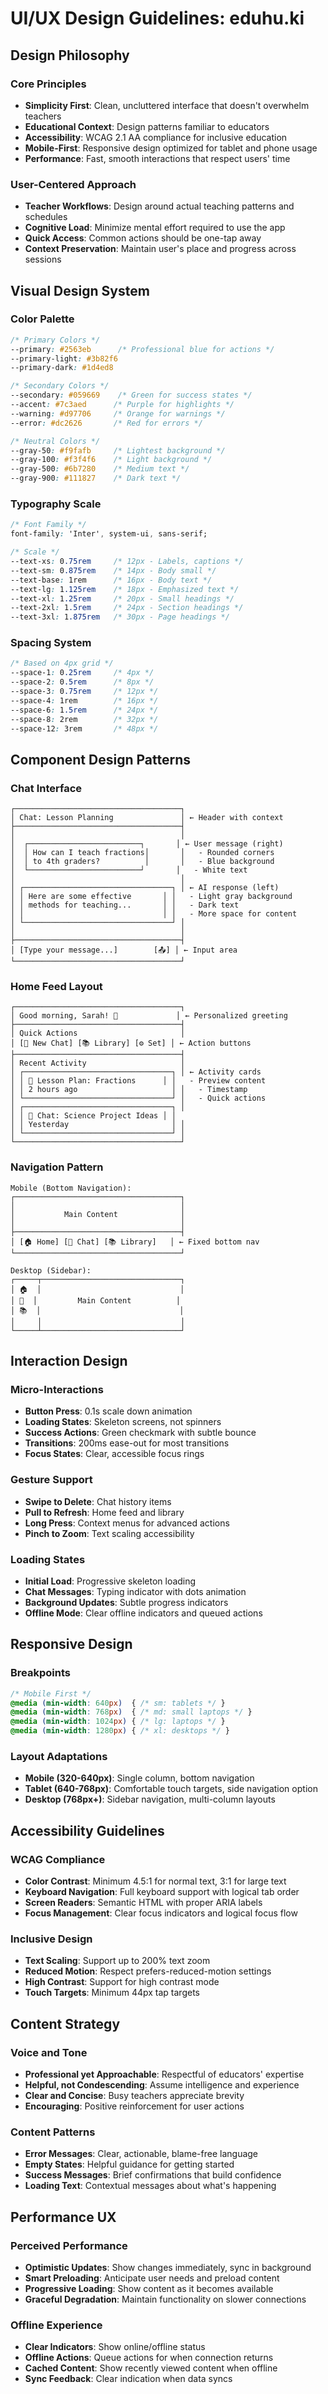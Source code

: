 # UI/UX Design Guidelines: eduhu.ki

## Design Philosophy

### Core Principles
- **Simplicity First**: Clean, uncluttered interface that doesn't overwhelm teachers
- **Educational Context**: Design patterns familiar to educators
- **Accessibility**: WCAG 2.1 AA compliance for inclusive education
- **Mobile-First**: Responsive design optimized for tablet and phone usage
- **Performance**: Fast, smooth interactions that respect users' time

### User-Centered Approach
- **Teacher Workflows**: Design around actual teaching patterns and schedules
- **Cognitive Load**: Minimize mental effort required to use the app
- **Quick Access**: Common actions should be one-tap away
- **Context Preservation**: Maintain user's place and progress across sessions

## Visual Design System

### Color Palette
```css
/* Primary Colors */
--primary: #2563eb      /* Professional blue for actions */
--primary-light: #3b82f6
--primary-dark: #1d4ed8

/* Secondary Colors */
--secondary: #059669    /* Green for success states */
--accent: #7c3aed      /* Purple for highlights */
--warning: #d97706     /* Orange for warnings */
--error: #dc2626       /* Red for errors */

/* Neutral Colors */
--gray-50: #f9fafb     /* Lightest background */
--gray-100: #f3f4f6    /* Light background */
--gray-500: #6b7280    /* Medium text */
--gray-900: #111827    /* Dark text */
```

### Typography Scale
```css
/* Font Family */
font-family: 'Inter', system-ui, sans-serif;

/* Scale */
--text-xs: 0.75rem     /* 12px - Labels, captions */
--text-sm: 0.875rem    /* 14px - Body small */
--text-base: 1rem      /* 16px - Body text */
--text-lg: 1.125rem    /* 18px - Emphasized text */
--text-xl: 1.25rem     /* 20px - Small headings */
--text-2xl: 1.5rem     /* 24px - Section headings */
--text-3xl: 1.875rem   /* 30px - Page headings */
```

### Spacing System
```css
/* Based on 4px grid */
--space-1: 0.25rem     /* 4px */
--space-2: 0.5rem      /* 8px */
--space-3: 0.75rem     /* 12px */
--space-4: 1rem        /* 16px */
--space-6: 1.5rem      /* 24px */
--space-8: 2rem        /* 32px */
--space-12: 3rem       /* 48px */
```

## Component Design Patterns

### Chat Interface
```
┌─────────────────────────────────────┐
│ Chat: Lesson Planning               │ ← Header with context
├─────────────────────────────────────┤
│                                     │
│  ┌─────────────────────────┐       │ ← User message (right)
│  │ How can I teach fractions│       │   - Rounded corners
│  │ to 4th graders?          │       │   - Blue background
│  └─────────────────────────┘       │   - White text
│                                     │
│ ┌─────────────────────────────────┐ │ ← AI response (left)
│ │ Here are some effective       │ │   - Light gray background
│ │ methods for teaching...       │ │   - Dark text
│ │                               │ │   - More space for content
│ └─────────────────────────────────┘ │
│                                     │
├─────────────────────────────────────┤
│ [Type your message...]        [📤] │ ← Input area
└─────────────────────────────────────┘
```

### Home Feed Layout
```
┌─────────────────────────────────────┐
│ Good morning, Sarah! 👋             │ ← Personalized greeting
├─────────────────────────────────────┤
│ Quick Actions                       │
│ [💬 New Chat] [📚 Library] [⚙️ Set] │ ← Action buttons
├─────────────────────────────────────┤
│ Recent Activity                     │
│ ┌─────────────────────────────────┐ │ ← Activity cards
│ │ 📝 Lesson Plan: Fractions      │ │   - Preview content
│ │ 2 hours ago                     │ │   - Timestamp
│ └─────────────────────────────────┘ │   - Quick actions
│ ┌─────────────────────────────────┐ │
│ │ 💬 Chat: Science Project Ideas │ │
│ │ Yesterday                       │ │
│ └─────────────────────────────────┘ │
└─────────────────────────────────────┘
```

### Navigation Pattern
```
Mobile (Bottom Navigation):
┌─────────────────────────────────────┐
│                                     │
│           Main Content              │
│                                     │
├─────────────────────────────────────┤
│ [🏠 Home] [💬 Chat] [📚 Library]   │ ← Fixed bottom nav
└─────────────────────────────────────┘

Desktop (Sidebar):
┌─────┬───────────────────────────────┐
│ 🏠  │                               │
│ 💬  │         Main Content          │
│ 📚  │                               │
│     │                               │
└─────┴───────────────────────────────┘
```

## Interaction Design

### Micro-Interactions
- **Button Press**: 0.1s scale down animation
- **Loading States**: Skeleton screens, not spinners
- **Success Actions**: Green checkmark with subtle bounce
- **Transitions**: 200ms ease-out for most transitions
- **Focus States**: Clear, accessible focus rings

### Gesture Support
- **Swipe to Delete**: Chat history items
- **Pull to Refresh**: Home feed and library
- **Long Press**: Context menus for advanced actions
- **Pinch to Zoom**: Text scaling accessibility

### Loading States
- **Initial Load**: Progressive skeleton loading
- **Chat Messages**: Typing indicator with dots animation
- **Background Updates**: Subtle progress indicators
- **Offline Mode**: Clear offline indicators and queued actions

## Responsive Design

### Breakpoints
```css
/* Mobile First */
@media (min-width: 640px)  { /* sm: tablets */ }
@media (min-width: 768px)  { /* md: small laptops */ }
@media (min-width: 1024px) { /* lg: laptops */ }
@media (min-width: 1280px) { /* xl: desktops */ }
```

### Layout Adaptations
- **Mobile (320-640px)**: Single column, bottom navigation
- **Tablet (640-768px)**: Comfortable touch targets, side navigation option
- **Desktop (768px+)**: Sidebar navigation, multi-column layouts

## Accessibility Guidelines

### WCAG Compliance
- **Color Contrast**: Minimum 4.5:1 for normal text, 3:1 for large text
- **Keyboard Navigation**: Full keyboard support with logical tab order
- **Screen Readers**: Semantic HTML with proper ARIA labels
- **Focus Management**: Clear focus indicators and logical focus flow

### Inclusive Design
- **Text Scaling**: Support up to 200% text zoom
- **Reduced Motion**: Respect prefers-reduced-motion settings
- **High Contrast**: Support for high contrast mode
- **Touch Targets**: Minimum 44px tap targets

## Content Strategy

### Voice and Tone
- **Professional yet Approachable**: Respectful of educators' expertise
- **Helpful, not Condescending**: Assume intelligence and experience
- **Clear and Concise**: Busy teachers appreciate brevity
- **Encouraging**: Positive reinforcement for user actions

### Content Patterns
- **Error Messages**: Clear, actionable, blame-free language
- **Empty States**: Helpful guidance for getting started
- **Success Messages**: Brief confirmations that build confidence
- **Loading Text**: Contextual messages about what's happening

## Performance UX

### Perceived Performance
- **Optimistic Updates**: Show changes immediately, sync in background
- **Smart Preloading**: Anticipate user needs and preload content
- **Progressive Loading**: Show content as it becomes available
- **Graceful Degradation**: Maintain functionality on slower connections

### Offline Experience
- **Clear Indicators**: Show online/offline status
- **Offline Actions**: Queue actions for when connection returns
- **Cached Content**: Show recently viewed content when offline
- **Sync Feedback**: Clear indication when data syncs